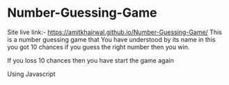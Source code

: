 # Number-Guessing-Game
Site live link:- https://amitkhairwal.github.io/Number-Guessing-Game/
This is a number guessing game that You have understood by its name in this you got 10 chances if you guess the right number then you win.

If you loss 10 chances then you have start the game again


Using Javascript
